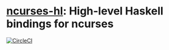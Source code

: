 # [ncurses-hl](https://github.com/eschnett/ncurses-hl): High-level Haskell bindings for ncurses

[![CircleCI](https://circleci.com/gh/eschnett/ncurses-hl.svg?style=svg)](https://circleci.com/gh/eschnett/ncurses-hl)
